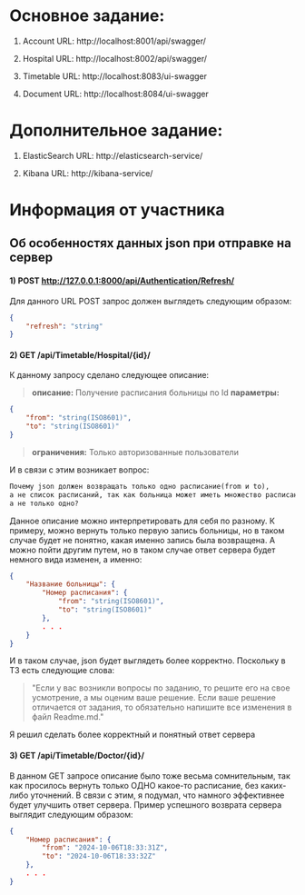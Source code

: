 # Основное задание:

1. Account URL: http://localhost:8001/api/swagger/

2. Hospital URL: http://localhost:8002/api/swagger/

3. Timetable URL: http://localhost:8083/ui-swagger

4. Document URL: http://localhost:8084/ui-swagger

# Дополнительное задание:

1. ElasticSearch URL: http://elasticsearch-service/

2. Kibana URL: http://kibana-service/

# Информация от участника
## Об особенностях данных json при отправке на сервер

#### 1) POST http://127.0.0.1:8000/api/Authentication/Refresh/ 
Для данного URL POST запрос должен выглядеть следующим образом:
```json 
{
	"refresh": "string"
}
```

#### 2) GET /api/Timetable/Hospital/{id}/
К данному запросу сделано следующее описание:
> <strong>описание:</strong> Получение расписания больницы по Id
> <strong>параметры:</strong>
```json
{
 	"from": "string(ISO8601)",
 	"to": "string(ISO8601)"
}
```
> <strong>ограничения:</strong> Только авторизованные пользователи 

И в связи с этим возникает вопрос: 
```txt
Почему json должен возвращать только одно расписание(from и to),
а не список расписаний, так как больница может иметь множество расписаний,
а не только одно?
``` 
Данное описание можно интерпретировать для себя по разному. К примеру, можно вернуть только первую запись больницы, но в таком случае будет не понятно, какая именно запись была возвращена. А можно пойти другим путем, но в таком случае ответ сервера будет немного вида изменен, а именно:
```json
{
	"Название больницы": {
		"Номер расписания": {
			"from": "string(ISO8601)",
			"to": "string(ISO8601)"
		},
		. . .
	}
}
```
И в таком случае, json будет выглядеть более корректно. Поскольку в ТЗ есть следующие слова:
>"Если у вас возникли вопросы по заданию, то решите его на
свое усмотрение, а мы оценим ваше решение. Если ваше
решение отличается от задания, то обязательно напишите все
изменения в файл Readme.md."

Я решил сделать более корректный и понятный ответ сервера

#### 3) GET /api/Timetable/Doctor/{id}/
В данном GET запросе описание было тоже весьма сомнительным, так как просилось вернуть только ОДНО какое-то расписание, без каких-либо уточнений. В связи с этим, я подумал, что намного эффективнее будет улучшить ответ сервера. Пример успешного возврата сервера выглядит следующим образом:
```json
{
    "Номер расписания": {
        "from": "2024-10-06T18:33:31Z",
        "to": "2024-10-06T18:33:32Z"
    },
	. . .
}
```